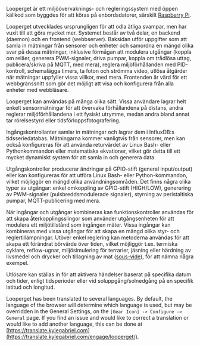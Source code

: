 Looperget är ett miljöövervaknings- och regleringssystem med öppen källkod som byggdes för att köras på enbordsdatorer, särskilt [Raspberry Pi](https://en.wikipedia.org/wiki/Raspberry_Pi).

Looperget utvecklades ursprungligen för att odla ätliga svampar, men har vuxit till att göra mycket mer. Systemet består av två delar, en backend (daemon) och en frontend (webbserver). Baksidan utför uppgifter som att samla in mätningar från sensorer och enheter och samordna en mängd olika svar på dessa mätningar, inklusive förmågan att modulera utgångar (koppla om reläer, generera PWM-signaler, driva pumpar, koppla om trådlösa uttag, publicera/skriva på MQTT, med mera), reglera miljöförhållanden med PID-kontroll, schemalägga timers, ta foton och strömma video, utlösa åtgärder när mätningar uppfyller vissa villkor, med mera. Frontenden är värd för ett webbgränssnitt som gör det möjligt att visa och konfigurera från alla enheter med webbläsare.

Looperget kan användas på många olika sätt. Vissa användare lagrar helt enkelt sensormätningar för att övervaka förhållandena på distans, andra reglerar miljöförhållandena i ett fysiskt utrymme, medan andra bland annat tar rörelsestyrd eller tidsförloppsfotografering.

Ingångskontrollanter samlar in mätningar och lagrar dem i InfluxDB:s tidsseriedatabas. Mätningarna kommer vanligtvis från sensorer, men kan också konfigureras för att använda returvärdet av Linux Bash- eller Pythonkommandon eller matematiska ekvationer, vilket gör detta till ett mycket dynamiskt system för att samla in och generera data.

Utgångskontroller producerar ändringar på GPIO-stift (general input/output) eller kan konfigureras för att utföra Linux Bash- eller Python-kommandon, vilket möjliggör en mängd olika användningsområden. Det finns några olika typer av utgångar: enkel omkoppling av GPIO-stift (HIGH/LOW), generering av PWM-signaler (pulsbreddsmodulerade signaler), styrning av peristaltiska pumpar, MQTT-publicering med mera.

När ingångar och utgångar kombineras kan funktionskontroller användas för att skapa återkopplingsslingor som använder utgångsenheten för att modulera ett miljötillstånd som ingången mäter. Vissa ingångar kan kombineras med vissa utgångar för att skapa en mängd olika styr- och reglertillämpningar. Utöver enkel reglering kan metoderna användas för att skapa ett förändrat börvärde över tiden, vilket möjliggör t.ex. termiska cyklare, reflow-ugnar, miljösimulering för terrarier, jäsning eller härdning av livsmedel och drycker och tillagning av mat ([sous-vide](https://en.wikipedia.org/wiki/Sous-vide)), för att nämna några exempel.

Utlösare kan ställas in för att aktivera händelser baserat på specifika datum och tider, enligt tidsperioder eller vid soluppgång/solnedgång på en specifik latitud och longitud.

Looperget has been translated to several languages. By default, the language of the browser will determine which language is used, but may be overridden in the General Settings, on the `[Gear Icon] -> Configure -> General` page. If you find an issue and would like to correct a translation or would like to add another language, this can be done at [https://translate.kylegabriel.com](https://translate.kylegabriel.com/engage/looperget/).
